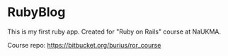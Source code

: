 # RubyBlog
This is my first ruby app. Created for "Ruby on Rails" course at NaUKMA.

Course repo: https://bitbucket.org/burius/ror_course
